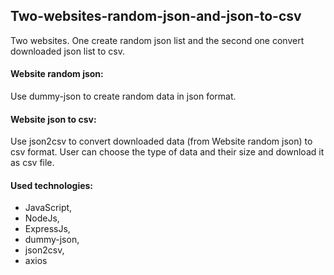 ## Two-websites-random-json-and-json-to-csv

Two websites. One create random json list and the second one convert downloaded json list to csv. 

#### Website random json:
Use dummy-json to create random data in json format.

#### Website json to csv:
Use json2csv to convert downloaded data (from Website random json) to csv format.
User can choose the type of data and their size and download it as csv file.

#### Used technologies: 
* JavaScript, 
* NodeJs, 
* ExpressJs, 
* dummy-json, 
* json2csv,
* axios
